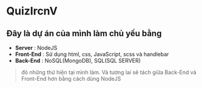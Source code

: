 # QuizIrcnV
## Đây là dự án của mình làm chủ yếu bằng 
- **Server**    : NodeJS
- **Front-End** : Sử dụng html, css, JavaScript, scss và handlebar
- **Back-End**  : NoSQL(MongoDB), SQL(SQL SERVER)
> đó những thứ hiện tại mình làm. Và tương lai sẽ tách giữa Back-End và Front-End hơn bằng cách dùng NodeJS